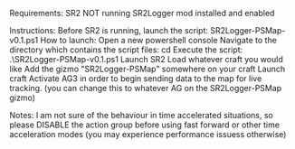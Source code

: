 Requirements:
    SR2 NOT running 
    SR2Logger mod installed and enabled


Instructions:
    Before SR2 is running, launch the script:   SR2Logger-PSMap-v0.1.ps1
        How to launch: 
            Open a new powershell console
            Navigate to the directory which contains the script files:
                cd <fullpath>
            Execute the script:
                .\SR2Logger-PSMap-v0.1.ps1
    Launch SR2
    Load whatever craft you would like
    Add the gizmo "SR2Logger-PSMap" somewhere on your craft
    Launch craft
    Activate AG3 in order to begin sending data to the map for live tracking. (you can change this to whatever AG on the SR2Logger-PSMap gizmo)

Notes:
    I am not sure of the behaviour in time accelerated situations, so please DISABLE the action group before using fast forward or other time acceleration modes (you may experience performance issuess otherwise)
    

    